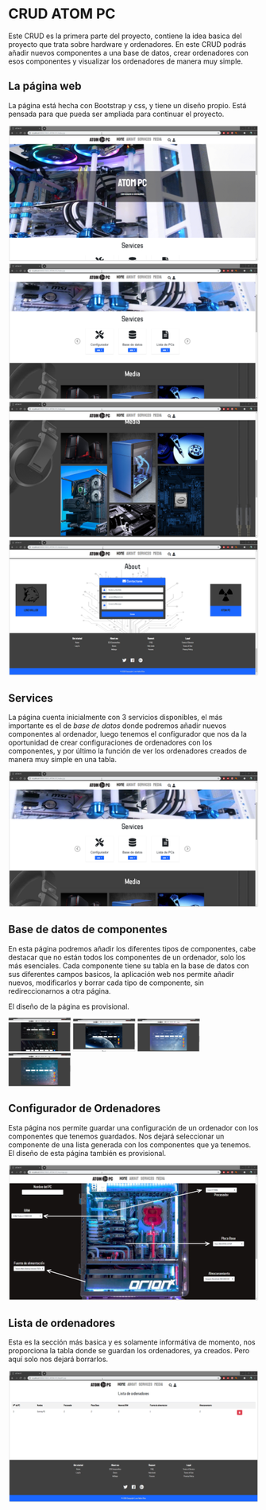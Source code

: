 # CRUD ATOM PC

Este CRUD es la primera parte del proyecto, contiene la idea basica del proyecto que trata sobre hardware y ordenadores.
En este CRUD podrás añadir nuevos componentes a una base de datos, crear ordenadores con esos componentes y visualizar los ordenadores de manera muy simple.

## La página web

La página está hecha con Bootstrap y css, y tiene un diseño propio. Está pensada para que pueda ser ampliada para continuar el proyecto.


<img src="img/main.png">
<img src="img/services.png">
<img src="img/media.png">
<img src="img/footer.png">

## Services

La página cuenta inicialmente con 3 servicios disponibles, el más importante es el de <i>base de datos</i> donde podremos añadir nuevos componentes al ordenador,
luego tenemos el configurador que nos da la oportunidad de crear configuraciones de ordenadores con los componentes, y por último la función de ver los ordenadores
creados de manera muy simple en una tabla.

<img src="img/services.png">

## Base de datos de componentes

En esta página podremos añadir los diferentes tipos de componentes, cabe destacar que no están todos los componentes de un ordenador, solo los más esenciales.
Cada componente tiene su tabla en la base de datos con sus diferentes campos basicos, la aplicación web nos permite añadir nuevos, modificarlos y borrar cada tipo de componente, 
sin redireccionarnos a otra página.

El diseño de la página es provisional.

<img style="margin: 0 auto" src="img/bd1.png" width="25%">
<img style="margin: 0 auto" src="img/bd4.png" width="25%">
<img style="margin: 0 auto" src="img/bd3.png" width="25%">
<img style="margin: 0 auto" src="img/bd2.png" width="25%">


## Configurador de Ordenadores

Esta página nos permite guardar una configuración de un ordenador con los componentes que tenemos guardados.
Nos dejará seleccionar un componente de una lista generada con los componentes que ya tenemos. El diseño de esta página también es provisional. 

<img style="margin: auto" src="img/config.png">

## Lista de ordenadores

Esta es la sección más basica y es solamente informátiva de momento, nos proporciona la tabla donde se guardan los ordenadores, ya creados.
Pero aquí solo nos dejará borrarlos.

<img src="img/list.png">
